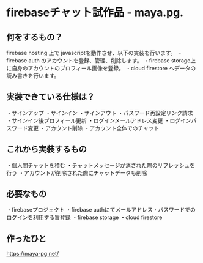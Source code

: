 # firebaseチャット試作品 - maya.pg.

## 何をするもの？

firebase hosting 上で javascriptを動作させ、以下の実装を行います。
・firebase auth のアカウントを登録、管理、削除します。
・firebase storage上に自身のアカウントのプロフィール画像を登録。
・cloud firestore へデータの読み書きを行います。

## 実装できている仕様は？

・サインアップ
・サインイン
・サインアウト
・パスワード再設定リンク請求
・サインイン後プロフィール更新
・ログインメールアドレス変更
・ログインパスワード変更
・アカウント削除
・アカウント全体でのチャット

## これから実装するもの

・個人間チャットを積む
・チャットメッセージが消された際のリフレッシュを行う
・アカウントが削除された際にチャットデータも削除

## 必要なもの

・firebaseプロジェクト
・firebase authにてメールアドレス・パスワードでのログインを利用する旨登録
・firebase storage
・cloud firestore

## 作ったひと

https://maya-pg.net/
